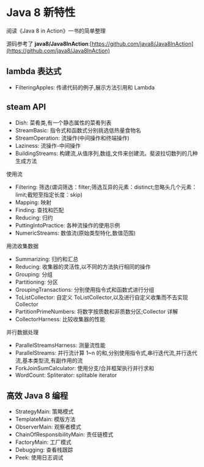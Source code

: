 # Java 8 新特性

阅读《Java 8 in Action》一书的简单整理

源码参考了 **java8/Java8InAction**:[https://github.com/java8/Java8InAction](https://github.com/java8/Java8InAction)

## lambda 表达式

- FilteringApples: 传递代码的例子,展示方法引用和 Lambda


## steam API

- Dish: 菜肴类,有一个静态属性的菜肴列表
- StreamBasic: 指令式和函数式分别挑选低热量食物名
- StreamOperation: 流操作(中间操作和终端操作)
- Laziness: 流操作-中间操作
- BuildingStreams: 构建流,从值序列,数组,文件来创建流。斐波拉切数列的几种生成方法


使用流

- Filtering: 筛选(谓词筛选：filter;筛选互异的元素：distinct;忽略头几个元素：limit;截短至指定长度：skip)
- Mapping: 映射
- Finding: 查找和匹配
- Reducing: 归约
- PuttingIntoPractice: 各种流操作的使用示例
- NumericStreams: 数值流(原始类型特化,数值范围)

用流收集数据

- Summarizing: 归约和汇总
- Reducing: 收集器的灵活性,以不同的方法执行相同的操作
- Grouping: 分组
- Partitioning: 分区
- GroupingTransactions: 分别使用指令式和函数式进行分组
- ToListCollector: 自定义 ToListCollector,以及进行自定义收集而不去实现 Collector
- PartitionPrimeNumbers: 将数字按质数和非质数分区;Collector 详解
- CollectorHarness: 比较收集器的性能


并行数据处理

- ParallelStreamsHarness: 测量流性能
- ParallelStreams: 并行流计算 1~n 的和,分别使用指令式,串行迭代流,并行迭代流,基本类型流,有副作用的流
- ForkJoinSumCalculator: 使用分支/合并框架执行并行求和
- WordCount: Spliterator: splitable iterator

## 高效 Java 8 编程

- StrategyMain: 策略模式
- TemplateMain: 模版方法
- ObserverMain: 观察者模式
- ChainOfResponsibilityMain: 责任链模式
- FactoryMain: 工厂模式
- Debugging: 查看栈跟踪
- Peek: 使用日志调试